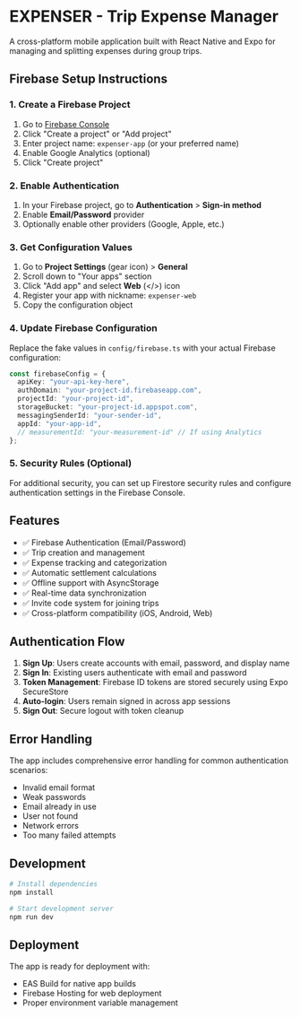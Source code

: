 # EXPENSER - Trip Expense Manager

A cross-platform mobile application built with React Native and Expo for managing and splitting expenses during group trips.

## Firebase Setup Instructions

### 1. Create a Firebase Project

1. Go to [Firebase Console](https://console.firebase.google.com/)
2. Click "Create a project" or "Add project"
3. Enter project name: `expenser-app` (or your preferred name)
4. Enable Google Analytics (optional)
5. Click "Create project"

### 2. Enable Authentication

1. In your Firebase project, go to **Authentication** > **Sign-in method**
2. Enable **Email/Password** provider
3. Optionally enable other providers (Google, Apple, etc.)

### 3. Get Configuration Values

1. Go to **Project Settings** (gear icon) > **General**
2. Scroll down to "Your apps" section
3. Click "Add app" and select **Web** (</>) icon
4. Register your app with nickname: `expenser-web`
5. Copy the configuration object

### 4. Update Firebase Configuration

Replace the fake values in `config/firebase.ts` with your actual Firebase configuration:

```typescript
const firebaseConfig = {
  apiKey: "your-api-key-here",
  authDomain: "your-project-id.firebaseapp.com",
  projectId: "your-project-id",
  storageBucket: "your-project-id.appspot.com",
  messagingSenderId: "your-sender-id",
  appId: "your-app-id",
  // measurementId: "your-measurement-id" // If using Analytics
};
```

### 5. Security Rules (Optional)

For additional security, you can set up Firestore security rules and configure authentication settings in the Firebase Console.

## Features

- ✅ Firebase Authentication (Email/Password)
- ✅ Trip creation and management
- ✅ Expense tracking and categorization
- ✅ Automatic settlement calculations
- ✅ Offline support with AsyncStorage
- ✅ Real-time data synchronization
- ✅ Invite code system for joining trips
- ✅ Cross-platform compatibility (iOS, Android, Web)

## Authentication Flow

1. **Sign Up**: Users create accounts with email, password, and display name
2. **Sign In**: Existing users authenticate with email and password
3. **Token Management**: Firebase ID tokens are stored securely using Expo SecureStore
4. **Auto-login**: Users remain signed in across app sessions
5. **Sign Out**: Secure logout with token cleanup

## Error Handling

The app includes comprehensive error handling for common authentication scenarios:
- Invalid email format
- Weak passwords
- Email already in use
- User not found
- Network errors
- Too many failed attempts

## Development

```bash
# Install dependencies
npm install

# Start development server
npm run dev
```

## Deployment

The app is ready for deployment with:
- EAS Build for native app builds
- Firebase Hosting for web deployment
- Proper environment variable management